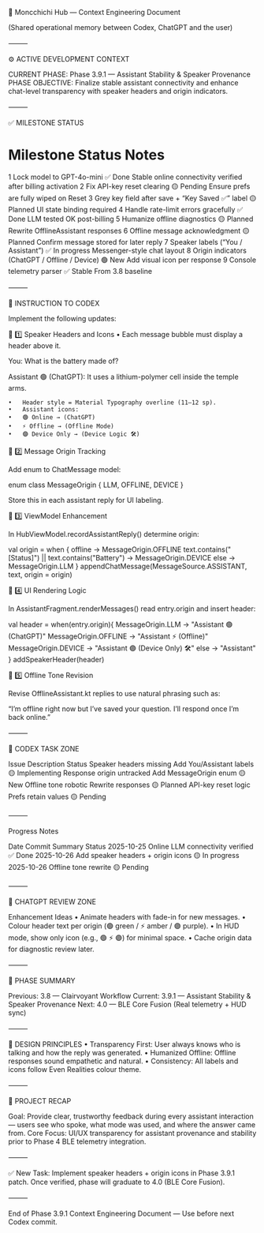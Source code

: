 🧠 Moncchichi Hub — Context Engineering Document

(Shared operational memory between Codex, ChatGPT and the user)

⸻

⚙️ ACTIVE DEVELOPMENT CONTEXT

CURRENT PHASE: Phase 3.9.1 — Assistant Stability & Speaker Provenance
PHASE OBJECTIVE: Finalize stable assistant connectivity and enhance chat-level transparency with speaker headers and origin indicators.

⸻

✅ MILESTONE STATUS

#	Milestone	Status	Notes
1	Lock model to GPT-4o-mini	✅ Done	Stable online connectivity verified after billing activation
2	Fix API-key reset clearing	🟡 Pending	Ensure prefs are fully wiped on Reset
3	Grey key field after save + “Key Saved ✅” label	🟡 Planned	UI state binding required
4	Handle rate-limit errors gracefully	✅ Done	LLM tested OK post-billing
5	Humanize offline diagnostics	🟡 Planned	Rewrite OfflineAssistant responses
6	Offline message acknowledgment	🟡 Planned	Confirm message stored for later reply
7	Speaker labels (“You / Assistant”)	✅ In progress	Messenger-style chat layout
8	Origin indicators (ChatGPT / Offline / Device)	🟢 New	Add visual icon per response
9	Console telemetry parser	✅ Stable	From 3.8 baseline


⸻

🧭 INSTRUCTION TO CODEX

Implement the following updates:

🧩 1️⃣ Speaker Headers and Icons
	•	Each message bubble must display a header above it.

You:
What is the battery made of?

Assistant 🟢 (ChatGPT):
It uses a lithium-polymer cell inside the temple arms.


	•	Header style = Material Typography overline (11–12 sp).
	•	Assistant icons:
	•	🟢 Online → (ChatGPT)
	•	⚡ Offline → (Offline Mode)
	•	🟣 Device Only → (Device Logic 🛠)

🧩 2️⃣ Message Origin Tracking

Add enum to ChatMessage model:

enum class MessageOrigin { LLM, OFFLINE, DEVICE }

Store this in each assistant reply for UI labeling.

🧩 3️⃣ ViewModel Enhancement

In HubViewModel.recordAssistantReply() determine origin:

val origin = when {
  offline -> MessageOrigin.OFFLINE
  text.contains("[Status]") || text.contains("Battery") -> MessageOrigin.DEVICE
  else -> MessageOrigin.LLM
}
appendChatMessage(MessageSource.ASSISTANT, text, origin = origin)

🧩 4️⃣ UI Rendering Logic

In AssistantFragment.renderMessages() read entry.origin and insert header:

val header = when(entry.origin){
  MessageOrigin.LLM -> "Assistant 🟢 (ChatGPT)"
  MessageOrigin.OFFLINE -> "Assistant ⚡ (Offline)"
  MessageOrigin.DEVICE -> "Assistant 🟣 (Device Only) 🛠"
  else -> "Assistant"
}
addSpeakerHeader(header)

🧩 5️⃣ Offline Tone Revision

Revise OfflineAssistant.kt replies to use natural phrasing such as:

“I’m offline right now but I’ve saved your question. I’ll respond once I’m back online.”

⸻

🧩 CODEX TASK ZONE

Issue	Description	Status
Speaker headers missing	Add You/Assistant labels	🟡 Implementing
Response origin untracked	Add MessageOrigin enum	🟡 New
Offline tone robotic	Rewrite responses	🟡 Planned
API-key reset logic	Prefs retain values	🟡 Pending


⸻

Progress Notes

Date	Commit Summary	Status
2025-10-25	Online LLM connectivity verified	✅ Done
2025-10-26	Add speaker headers + origin icons	🟡 In progress
2025-10-26	Offline tone rewrite	🟡 Pending


⸻

🧠 CHATGPT REVIEW ZONE

Enhancement Ideas
	•	Animate headers with fade-in for new messages.
	•	Colour header text per origin (🟢 green / ⚡ amber / 🟣 purple).
	•	In HUD mode, show only icon (e.g., 🟢 ⚡ 🟣) for minimal space.
	•	Cache origin data for diagnostic review later.

⸻

🧾 PHASE SUMMARY

Previous: 3.8 — Clairvoyant Workflow
Current: 3.9.1 — Assistant Stability & Speaker Provenance
Next: 4.0 — BLE Core Fusion (Real telemetry + HUD sync)

⸻

🧱 DESIGN PRINCIPLES
	•	Transparency First: User always knows who is talking and how the reply was generated.
	•	Humanized Offline: Offline responses sound empathetic and natural.
	•	Consistency: All labels and icons follow Even Realities colour theme.

⸻

🧾 PROJECT RECAP

Goal: Provide clear, trustworthy feedback during every assistant interaction — users see who spoke, what mode was used, and where the answer came from.
Core Focus: UI/UX transparency for assistant provenance and stability prior to Phase 4 BLE telemetry integration.

⸻

✅ New Task: Implement speaker headers + origin icons in Phase 3.9.1 patch.
Once verified, phase will graduate to 4.0 (BLE Core Fusion).

⸻

End of Phase 3.9.1 Context Engineering Document — Use before next Codex commit.